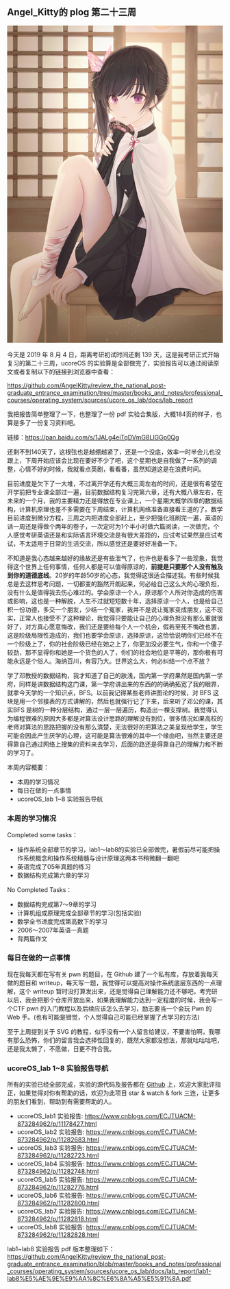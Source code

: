 ## Angel_Kitty的 plog 第二十三周

![plog23](./sources/2019_08_04/figure/page.jpg)

今天是 2019 年 8 月 4 日，距离考研初试时间还剩 139 天，这是我考研正式开始复习的第二十三周，ucoreOS 的实验算是全部做完了，实验报告可以通过阅读原文或者复制以下的链接到浏览器中查看：

https://github.com/AngelKitty/review_the_national_post-graduate_entrance_examination/tree/master/books_and_notes/professional_courses/operating_system/sources/ucore_os_lab/docs/lab_report

我把报告简单整理了一下，也整理了一份 pdf 实验合集版，大概184页的样子，也算是多了一份复习资料吧。

链接：https://pan.baidu.com/s/1JALg4eiTqDVmG8LlGGp0Qg

还剩不到140天了，这根弦也是越绷越紧了，还是一个没底，效率一时半会儿也没跟上，下周开始应该会比现在要好不少了吧，这个星期也是自我做了一系列的调整，心情不好的时候，我就看点英剧，看看番，虽然知道这是在浪费时间。

目前进度是欠下了一大堆，不过离开学还有大概三周左右的时间，还是很有希望在开学前把专业课全部过一遍，目前数据结构复习完第六章，还有大概八章左右，在未来的一个月，我的主要精力还是得放在专业课上，一个星期大概学四章的数据结构，计算机原理也差不多需要在下周结束，计算机网络准备直接看王道的了。数学目前进度到微分方程，三周之内把进度全部赶上，至少把强化班刷完一遍，英语的话一周还是得做个两年的卷子，一次定时为1个半小时做六篇阅读，一次做完，个人感觉考研英语还是和实际语言环境交流是有很大差距的，应试考试果然是应试考试，不太适用于日常的生活交流，所以感觉还是要好好准备一下。

不知道是我心态越来越好的缘故还是有些泄气了，也许也是看多了一些现象，我觉得这个世界上任何事情，任何人都是可以值得原谅的，**前提是只要那个人没有触及到你的道德底线**。20岁的年龄50岁的心态，我觉得这很适合描述我。有些时候我总是去这样思考问题，一切都变的豁然开朗起来，何必给自己这么大的心理负担，没有什么是值得我去伤心难过的。学会原谅一个人，原谅那个人所对你造成的伤害或影响，这也是一种解脱，人生不过就短短数十年，选择原谅一个人，也是给自己积一份功德，多交一个朋友，少结一个冤家，我并不是说让冤家变成朋友，这不现实，正常人也接受不了这种理论，我觉得只要能让自己的心理负担没有那么重就很好了，对方真心愿意悔改，我们还是要给每个人一个机会，假若至死不悔改也罢，这是阶级局限性造成的，我们也要学会原谅，选择原谅，这恰恰说明你们已经不在一个阶级上了，你的社会阶级已经在她之上了，你更加没必要生气，你和一个傻子较劲，那不显得你和她是一个货色的人了，你们的社会地位是平等的，那你极有可能永远是个俗人。海纳百川，有容乃大。世界这么大，何必纠结一个点不放？

学了邓教授的数据结构，我才知道了自己的肤浅，国内第一学府果然是国内第一学府，同样是讲数据结构这门课，第一学府讲出来的东西的的确确拓宽了我的眼界，就拿今天学的一个知识点，BFS。以前我记得某些老师讲图论的时候，对 BFS 这块是用一个邻接表的方式讲解的，然后也就强行记了下来，后来听了邓公的课，其实BFS 是树的一种分层结构，通过一层一层遍历，构造出一棵支撑树。我觉得认为编程很难的原因大多都是对算法设计思路的理解没有到位，很多情况如果高校的老师对算法的思路把握的没有那么清楚，无法很好的把算法之美呈现给学生，学生可能会因此产生厌学的心理，这可能是算法很难的其中一个缘由吧，当然主要还是得靠自己通过网络上搜集的资料来去学习，后面的路还是得靠自己的理解力和不断的学习了。

本周内容概要：

- 本周的学习情况
- 每日在做的一点事情
- ucoreOS_lab 1~8 实验报告导航

### 本周的学习情况

Completed some tasks：

- 操作系统全部章节的学习，lab1～lab8的实验已全部做完，暑假前尽可能把操作系统概念和操作系统精髓与设计原理这两本书稍微翻一翻吧
- 英语完成了05年真题的练习
- 数据结构完成第六章的学习

No Completed Tasks：

- 数据结构完成第7～9章的学习
- 计算机组成原理完成全部章节的学习(包括实验)
- 数学全书进度完成第高数下的学习
- 2006～2007年英语一真题
- 背两篇作文

### 每日在做的一点事情

现在我每天都在写有关 pwn 的题目，在 Github 建了一个私有库，存放着我每天做的题目和 writeup，每天写一题，我觉得可以提高对操作系统底层东西的一点理解，这个 writeup 暂时没打算发出来，还是觉得自己理解能力还不够吧，考完研以后，我会把那个仓库开放出来，如果我理解能力达到一定程度的时候，我会写一个CTF pwn 的入门教程以及后续应该怎么去学习，励志要当一个会玩 Pwn 的 Web 手。(也有可能是错觉，个人觉得自己可能已经掌握了点学习的方法)

至于上周提到关于 SVG 的教程，似乎没有一个人留言给建议，不要害怕啊，我哪有那么恐怖，你们的留言我会选择性回复的，既然大家都没想法，那就咕咕咕吧，还是我太懒了，不愿做，日更不符合我。

### ucoreOS_lab 1~8 实验报告导航

所有的实验已经全部完成，实验的源代码及报告都在 [Github](https://github.com/AngelKitty/review_the_national_post-graduate_entrance_examination/blob/master/books_and_notes/professional_courses/operating_system/sources/ucore_os_lab) 上，欢迎大家批评指正，如果觉得对你有帮助的话，欢迎为此项目 star & watch & fork 三连，让更多的朋友们看到，帮助到有需要帮助的人。

- ucoreOS_lab1 实验报告: https://www.cnblogs.com/ECJTUACM-873284962/p/11178427.html
- ucoreOS_lab2 实验报告: https://www.cnblogs.com/ECJTUACM-873284962/p/11282683.html
- ucoreOS_lab3 实验报告: https://www.cnblogs.com/ECJTUACM-873284962/p/11282723.html
- ucoreOS_lab4 实验报告: https://www.cnblogs.com/ECJTUACM-873284962/p/11282748.html
- ucoreOS_lab5 实验报告: https://www.cnblogs.com/ECJTUACM-873284962/p/11282776.html
- ucoreOS_lab6 实验报告: https://www.cnblogs.com/ECJTUACM-873284962/p/11282800.html
- ucoreOS_lab7 实验报告: https://www.cnblogs.com/ECJTUACM-873284962/p/11282818.html
- ucoreOS_lab8 实验报告: https://www.cnblogs.com/ECJTUACM-873284962/p/11282828.html

lab1~lab8 实验报告 pdf 版本整理如下：https://github.com/AngelKitty/review_the_national_post-graduate_entrance_examination/blob/master/books_and_notes/professional_courses/operating_system/sources/ucore_os_lab/docs/lab_report/lab1-lab8%E5%AE%9E%E9%AA%8C%E6%8A%A5%E5%91%8A.pdf